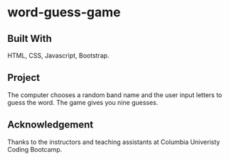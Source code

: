 # word-guess-game

## Built With
HTML, CSS, Javascript, Bootstrap.

## Project
The computer chooses a random band name and the user input letters to guess the word. The game gives you 
nine guesses. 

## Acknowledgement
Thanks to the instructors and teaching assistants at Columbia Univeristy Coding Bootcamp.
